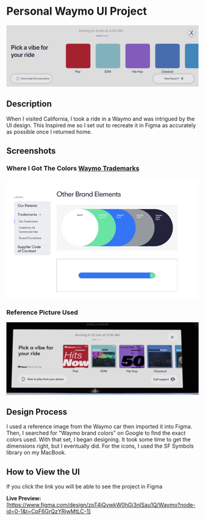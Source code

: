 # Personal Waymo UI Project

![Waymo UI](https://github.com/IR4J/FigmaUI/blob/main/figma1.jpeg?raw=true)

## Description

When I visited California, I took a ride in a Waymo and was intrigued by the UI design. This Inspired me so I set out to recreate it in Figma as accurately as possible once I returned home.

## Screenshots

### Where I Got The Colors [Waymo Trademarks](https://waymo.com/legal/trademarks/our-trademarks/)
![Waymo Colors](https://github.com/IR4J/FigmaUI/blob/main/images/figma2.jpeg?raw=true)

### Reference Picture Used
![Reference](https://github.com/IR4J/FigmaUI/blob/main/images/figma3.jpeg?raw=true)

## Design Process

I used a reference image from the Waymo car then imported it into Figma. Then, I searched for "Waymo brand colors" on Google to find the exact colors used. With that set, I began designing. It took some time to get the dimensions right, but I eventually did. For the icons, I used the SF Symbols library on my MacBook.   

## How to View the UI

If you click the link you will be able to see the project in Figma

 **Live Preview:** [https://www.figma.com/design/zpT4jQywkW0hGi3nISau1Q/Waymo?node-id=0-1&t=CpF6GrQzYRjwMtLC-1]


